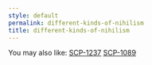 ```yaml
---
style: default
permalink: different-kinds-of-nihilism
title: different-kinds-of-nihilism
---
```

You may also like:
[SCP-1237](http://scp-wiki.net/scp-1237)
[SCP-1089](http://scp-wiki.net/scp-1089)